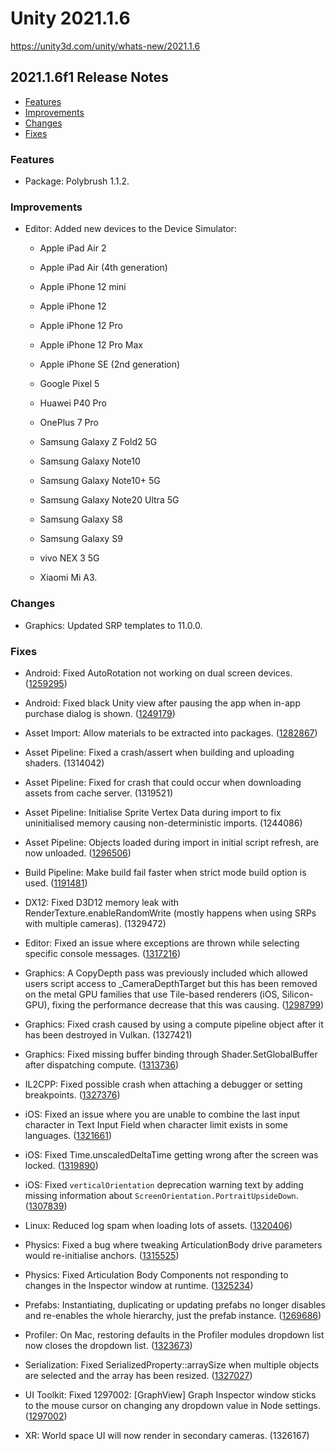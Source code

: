 # Unity 2021.1.6

https://unity3d.com/unity/whats-new/2021.1.6

## 2021.1.6f1 Release Notes

- [Features](#features)
- [Improvements](#improvements)
- [Changes](#changes)
- [Fixes](#fixes)


### Features

*   Package: Polybrush 1.1.2.

### Improvements

*   Editor: Added new devices to the Device Simulator:  
    *   Apple iPad Air 2  
        
    *   Apple iPad Air (4th generation)  
        
    *   Apple iPhone 12 mini  
        
    *   Apple iPhone 12  
        
    *   Apple iPhone 12 Pro  
        
    *   Apple iPhone 12 Pro Max  
        
    *   Apple iPhone SE (2nd generation)  
        
    *   Google Pixel 5  
        
    *   Huawei P40 Pro  
        
    *   OnePlus 7 Pro  
        
    *   Samsung Galaxy Z Fold2 5G  
        
    *   Samsung Galaxy Note10  
        
    *   Samsung Galaxy Note10+ 5G  
        
    *   Samsung Galaxy Note20 Ultra 5G  
        
    *   Samsung Galaxy S8  
        
    *   Samsung Galaxy S9  
        
    *   vivo NEX 3 5G  
        
    *   Xiaomi Mi A3.

### Changes

*   Graphics: Updated SRP templates to 11.0.0.

### Fixes

*   Android: Fixed AutoRotation not working on dual screen devices. ([1259295](https://issuetracker.unity3d.com/issues/android-screen-orientation-is-not-working-on-second-display-of-lg-v50-after-the-initial-screen-rotation))
    
*   Android: Fixed black Unity view after pausing the app when in-app purchase dialog is shown. ([1249179](https://issuetracker.unity3d.com/issues/android-black-screen-on-android-when-switching-app-during-in-app-purchase))
    
*   Asset Import: Allow materials to be extracted into packages. ([1282867](https://issuetracker.unity3d.com/issues/couldnt-create-asset-file-error-is-thrown-when-extracting-materials-inside-packages-folder))
    
*   Asset Pipeline: Fixed a crash/assert when building and uploading shaders. (1314042)
    
*   Asset Pipeline: Fixed for crash that could occur when downloading assets from cache server. (1319521)
    
*   Asset Pipeline: Initialise Sprite Vertex Data during import to fix uninitialised memory causing non-deterministic imports. (1244086)
    
*   Asset Pipeline: Objects loaded during import in initial script refresh, are now unloaded. ([1296506](https://issuetracker.unity3d.com/issues/urp-scriptableobject-serializefield-value-set-to-default-during-the-first-import))
    
*   Build Pipeline: Make build fail faster when strict mode build option is used. ([1191481](https://issuetracker.unity3d.com/issues/build-callbacks-build-is-not-failing-when-buildfailedexception-is-thrown-in-the-postprocessscene-callback))
    
*   DX12: Fixed D3D12 memory leak with RenderTexture.enableRandomWrite (mostly happens when using SRPs with multiple cameras). (1329472)
    
*   Editor: Fixed an issue where exceptions are thrown while selecting specific console messages. ([1317216](https://issuetracker.unity3d.com/issues/argumentoutofrangeexception-error-is-thrown-when-selecting-a-message-printed-in-the-console-with-specific-string))
    
*   Graphics: A CopyDepth pass was previously included which allowed users script access to \_CameraDepthTarget but this has been removed on the metal GPU families that use Tile-based renderers (iOS, Silicon-GPU), fixing the performance decrease that this was causing. ([1298799](https://issuetracker.unity3d.com/issues/ios-copydepth-pass-is-present-in-the-legacy-deferred-render-pipeline-and-results-in-extra-render-target-memory-and-gpu-time))
    
*   Graphics: Fixed crash caused by using a compute pipeline object after it has been destroyed in Vulkan. (1327421)
    
*   Graphics: Fixed missing buffer binding through Shader.SetGlobalBuffer after dispatching compute. ([1313736](https://issuetracker.unity3d.com/issues/urp-metal-mac-project-crashes-on-launch-when-binding-compute-buffer-to-shader))
    
*   IL2CPP: Fixed possible crash when attaching a debugger or setting breakpoints. ([1327376](https://issuetracker.unity3d.com/issues/crash-when-attaching-script-debugging-process-to-device))
    
*   iOS: Fixed an issue where you are unable to combine the last input character in Text Input Field when character limit exists in some languages. ([1321661](https://issuetracker.unity3d.com/issues/ios-unable-to-combine-the-last-input-character-in-text-input-field-when-character-limit-exists))
    
*   iOS: Fixed Time.unscaledDeltaTime getting wrong after the screen was locked. ([1319890](https://issuetracker.unity3d.com/issues/ios-time-dot-unscaleddeltatime-becomes-high-when-locking-the-screen-when-using-ondemandrendering))
    
*   iOS: Fixed `verticalOrientation` deprecation warning text by adding missing information about `ScreenOrientation.PortraitUpsideDown`. ([1307839](https://issuetracker.unity3d.com/issues/ios-verticalorientation-deprecation-warning-is-missing-information-about-screenorientation-dot-portraitupsidedown))
    
*   Linux: Reduced log spam when loading lots of assets. ([1320406](https://issuetracker.unity3d.com/issues/linux-platformimageforiconforextension-editor-log-spam-when-closing-the-editor-after-importing-a-project))
    
*   Physics: Fixed a bug where tweaking ArticulationBody drive parameters would re-initialise anchors. ([1315525](https://issuetracker.unity3d.com/issues/articulationbody-anchors-are-repositioned-even-when-any-unrelated-property-is-changed-in-the-inspector))
    
*   Physics: Fixed Articulation Body Components not responding to changes in the Inspector window at runtime. ([1325234](https://issuetracker.unity3d.com/issues/articulation-body-immovable-and-usegravity-toggles-do-not-work-at-runtime))
    
*   Prefabs: Instantiating, duplicating or updating prefabs no longer disables and re-enables the whole hierarchy, just the prefab instance. ([1269686](https://issuetracker.unity3d.com/issues/duplicating-a-prefab-instance-in-the-scene-will-cause-instances-of-the-same-prefab-to-be-disabled-and-re-enabled))
    
*   Profiler: On Mac, restoring defaults in the Profiler modules dropdown list now closes the dropdown list. ([1323673](https://issuetracker.unity3d.com/issues/profiler-order-of-modules-fails-to-reset-on-using-the-restore-defaults-option-from-the-profiler))
    
*   Serialization: Fixed SerializedProperty::arraySize when multiple objects are selected and the array has been resized. ([1327027](https://issuetracker.unity3d.com/issues/invalidoperationexception-is-thrown-when-attempting-to-delete-a-color-element-from-multi-selected-arrays))
    
*   UI Toolkit: Fixed 1297002: \[GraphView\] Graph Inspector window sticks to the mouse cursor on changing any dropdown value in Node settings. ([1297002](https://issuetracker.unity3d.com/issues/hdrp-graph-inspector-window-sticks-to-the-mouse-cursor-on-changing-any-dropdown-value-in-node-settings))
    
*   XR: World space UI will now render in secondary cameras. (1326167)